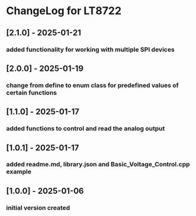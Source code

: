 # ChangeLog for LT8722

## [2.1.0] - 2025-01-21
### added functionality for working with multiple SPI devices

## [2.0.0] - 2025-01-19
### change from define to enum class for predefined values of certain functions

## [1.1.0] - 2025-01-17
### added functions to control and read the analog output

## [1.0.1] - 2025-01-17
### added readme.md, library.json and Basic_Voltage_Control.cpp example

## [1.0.0] - 2025-01-06
### initial version created